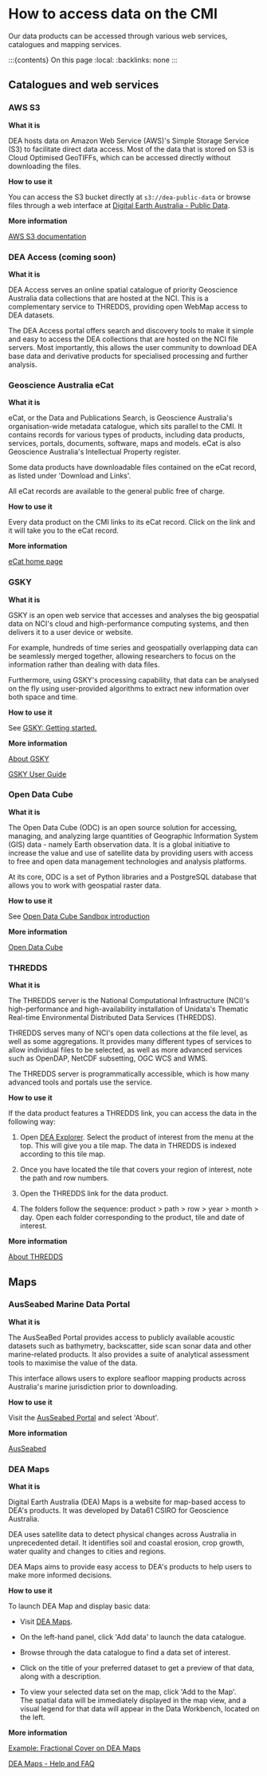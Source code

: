 # How to access data on the CMI

Our data products can be accessed through various web services, catalogues and mapping services.

:::{contents} On this page
:local:
:backlinks: none
:::

## Catalogues and web services

### AWS S3

**What it is**

DEA hosts data on Amazon Web Service (AWS)'s Simple Storage Service (S3) to facilitate direct data access. Most of the data that is stored on S3 is Cloud Optimised GeoTIFFs, which can be accessed directly without downloading the files.

**How to use it**

You can access the S3 bucket directly at `s3://dea-public-data` or browse files through a web interface at [Digital Earth Australia - Public Data](https://data.dea.ga.gov.au/).

**More information**

[AWS S3 documentation](https://docs.aws.amazon.com/s3/index.html)

### DEA Access (coming soon)

**What it is**

DEA Access serves an online spatial catalogue of priority Geoscience Australia data collections that are hosted at the NCI. This is a complementary service to THREDDS, providing open WebMap access to DEA datasets.

The DEA Access portal offers search and discovery tools to make it simple and easy to access the DEA collections that are hosted on the NCI file servers. Most importantly, this allows the user community to download DEA base data and derivative products for specialised processing and further analysis.

### Geoscience Australia eCat

**What it is**

eCat, or the Data and Publications Search, is Geoscience Australia's organisation-wide metadata catalogue, which sits parallel to the CMI. It contains records for various types of products, including data products, services, portals, documents, software, maps and models. eCat is also Geoscience Australia's Intellectual Property register.

Some data products have downloadable files contained on the eCat record, as listed under 'Download and Links'.

All eCat records are available to the general public free of charge.

**How to use it**

Every data product on the CMI links to its eCat record. Click on the link and it will take you to the eCat record.

**More information**

[eCat home page](https://ecat.ga.gov.au/geonetwork/)

### GSKY

**What it is**

GSKY is an open web service that accesses and analyses the big geospatial data on NCI's cloud and high-performance computing systems, and then delivers it to a user device or website.

For example, hundreds of time series and geospatially overlapping data can be seamlessly merged together, allowing researchers to focus on the information rather than dealing with data files.

Furthermore, using GSKY's processing capability, that data can be analysed on the fly using user-provided algorithms to extract new information over both space and time.

**How to use it**

See [GSKY: Getting started.](https://opus.nci.org.au/display/Help/Getting+Started)

**More information**

[About GSKY](https://nci.org.au/our-services/data-services#GSKY)

[GSKY User Guide](https://opus.nci.org.au/display/Help/GSKY+User+Guide)

### Open Data Cube

**What it is**

The Open Data Cube (ODC) is an open source solution for accessing, managing, and analyzing large quantities of Geographic Information System (GIS) data - namely Earth observation data. It is a global initiative to increase the value and use of satellite data by providing users with access to free and open data management technologies and analysis platforms.

At its core, ODC is a set of Python libraries and a PostgreSQL database that allows you to work with geospatial raster data.  

**How to use it**

See [Open Data Cube Sandbox introduction](https://www.opendatacube.org/sandbox)

**More information**

[Open Data Cube](https://www.opendatacube.org/)

### THREDDS

**What it is**

The THREDDS server is the National Computational Infrastructure (NCI)'s high-performance and high-availability installation of Unidata's Thematic Real-time Environmental Distributed Data Services (THREDDS).

THREDDS serves many of NCI's open data collections at the file level, as well as some aggregations. It provides many different types of services to allow individual files to be selected, as well as more advanced services such as OpenDAP, NetCDF subsetting, OGC WCS and WMS.

The THREDDS server is programmatically accessible, which is how many advanced tools and portals use the service.

**How to use it**

If the data product features a THREDDS link, you can access the data in the following way:

1) Open [DEA Explorer](https://explorer.dea.ga.gov.au/). Select the product of interest from the menu at the top. This will give you a tile map. The data in THREDDS is indexed according to this tile map.

2) Once you have located the tile that covers your region of interest, note the path and row numbers.

3) Open the THREDDS link for the data product.

4) The folders follow the sequence: product > path > row > year > month > day. Open each folder corresponding to the product, tile and date of interest.

**More information**

[About THREDDS](https://nci.org.au/our-services/data-services)

## Maps

### AusSeabed Marine Data Portal

**What it is**

The AusSeaBed Portal provides access to publicly available acoustic datasets such as bathymetry, backscatter, side scan sonar data and other marine-related products. It also provides a suite of analytical assessment tools to maximise the value of the data.

This interface allows users to explore seafloor mapping products across Australia's marine jurisdiction prior to downloading.

**How to use it**

Visit the [AusSeabed Portal](https://portal.ga.gov.au/persona/marine) and select 'About'.

**More information**

[AusSeabed](http://www.ausseabed.gov.au/)

### DEA Maps

**What it is**

Digital Earth Australia (DEA) Maps is a website for map-based access to DEA's products. It was developed by Data61 CSIRO for Geoscience Australia.

DEA uses satellite data to detect physical changes across Australia in unprecedented detail. It identifies soil and coastal erosion, crop growth, water quality and changes to cities and regions.

DEA Maps aims to provide easy access to DEA's products to help users to make more informed decisions.

**How to use it**

To launch DEA Map and display basic data:

-   Visit [DEA Maps](https://maps.dea.ga.gov.au/).

-   On the left-hand panel, click 'Add data' to launch the data catalogue.

-   Browse through the data catalogue to find a data set of interest.

-   Click on the title of your preferred dataset to get a preview of that data, along with a description.

-   To view your selected data set on the map, click 'Add to the Map'.\
    The spatial data will be immediately displayed in the map view, and a visual legend for that data will appear in the Data Workbench, located on the left.

**More information**

[Example: Fractional Cover on DEA Maps](https://maps.dea.ga.gov.au/#share=s-uCPjd1cM8bOxwNYFVeOeswPQmkd)

[DEA Maps - Help and FAQ](https://maps.dea.ga.gov.au/help/help.html)
